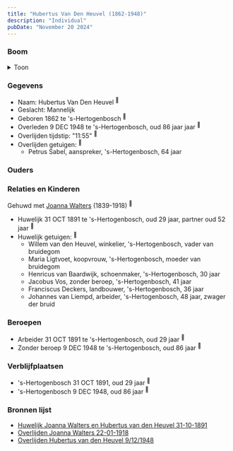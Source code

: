 ```yaml
---
title: "Hubertus Van Den Heuvel (1862-1948)"
description: "Individual"
pubDate: "November 20 2024"
---
```


### Boom
<details><summary>Toon</summary>

![test](https://www.plantuml.com/plantuml/svg/dP91Qy9048Nl-oi6FNWI4cF5I10RJR0UsXwaFSeccIOXcrtPsLI2vBztqM25bXvw6sRclVVji2ioN9kc5eogKXwvvZKaFArohHgPhPLG6epcakm8fM55cI6afKu5NckiZwQ56ki4DLrRP52ZCkqHsPrhAZWHd1a0X4fdgFT5cLOIYOAWvgLSBi5Z7MCZUBr44MDNoM3RM6_J4Bnn2HkKiCNc4yK0EC6JuxZk76uMmyYB7-BGvfm_IXHP1y4YuKbxI9Gn0XTBSEUp2OnelBMUAaUPA4gBkssg6Y4EN6Q7L2kYH5b4A_DX4wt1zQVpd-BkXhfJN4eExrpO6z2Dq9a13ECmyYBlBx8fn55e0Jt_7u2J2UmUdosX-ojX3nWiJfXbfSojmdFXPRstURvx8OqTnvcwC1HbNfWMXL0dIzkn_iRZSR_1-YTzDzWAPMO_qHS0)
</details>

### Gegevens
- Naam: Hubertus Van Den Heuvel <sup><a href="../s00158/" style="text-decoration:none" title="Huwelijk Joanna Walters en Hubertus van den Heuvel 31-10-1891">:link:</a></sup>
- Geslacht: Mannelijk
- Geboren 1862 te 's-Hertogenbosch <sup><a href="../s00158/" style="text-decoration:none" title="Huwelijk Joanna Walters en Hubertus van den Heuvel 31-10-1891">:link:</a></sup>
- Overleden 9 DEC 1948 te 's-Hertogenbosch, oud 86 jaar jaar <sup><a href="../s00222/" style="text-decoration:none" title="Overlijden Hubertus van den Heuvel 9/12/1948">:link:</a></sup>
- Overlijden tijdstip: "11:55" <sup><a href="../s00222/" style="text-decoration:none" title="Overlijden Hubertus van den Heuvel 9/12/1948">:link:</a></sup>
- Overlijden getuigen: <sup><a href="../s00222/" style="text-decoration:none" title="Overlijden Hubertus van den Heuvel 9/12/1948">:link:</a></sup>
  - Petrus Sabel, aanspreker, \'s-Hertogenbosch, 64 jaar

### Ouders

### Relaties en Kinderen

Gehuwd met [Joanna Walters](../i00106/) (1839-1918) <sup><a href="../s00158/" style="text-decoration:none" title="Huwelijk Joanna Walters en Hubertus van den Heuvel 31-10-1891">:link:</a></sup>
- Huwelijk 31 OCT 1891 te 's-Hertogenbosch, oud 29 jaar, partner oud 52 jaar <sup><a href="../s00158/" style="text-decoration:none" title="Huwelijk Joanna Walters en Hubertus van den Heuvel 31-10-1891">:link:</a></sup>
- Huwelijk getuigen:  <sup><a href="../s00158/" style="text-decoration:none" title="Huwelijk Joanna Walters en Hubertus van den Heuvel 31-10-1891">:link:</a></sup>
  - Willem van den Heuvel, winkelier, \'s-Hertogenbosch, vader van bruidegom
  - Maria Ligtvoet, koopvrouw, \'s-Hertogenbosch, moeder van bruidegom
  - Henricus van Baardwijk, schoenmaker, \'s-Hertogenbosch, 30 jaar
  - Jacobus Vos, zonder beroep, \'s-Hertogenbosch, 41 jaar
  - Franciscus Deckers, landbouwer, \'s-Hertogenbosch, 36 jaar
  - Johannes van Liempd, arbeider, \'s-Hertogenbosch, 48 jaar, zwager der bruid

### Beroepen
- Arbeider 31 OCT 1891 te 's-Hertogenbosch, oud 29 jaar <sup><a href="../s00158/" style="text-decoration:none" title="Huwelijk Joanna Walters en Hubertus van den Heuvel 31-10-1891">:link:</a></sup>
- Zonder beroep 9 DEC 1948 te 's-Hertogenbosch, oud 86 jaar <sup><a href="../s00222/" style="text-decoration:none" title="Overlijden Hubertus van den Heuvel 9/12/1948">:link:</a></sup>

### Verblijfplaatsen
- 's-Hertogenbosch  31 OCT 1891, oud 29 jaar  <sup><a href="../s00158/" style="text-decoration:none" title="Huwelijk Joanna Walters en Hubertus van den Heuvel 31-10-1891">:link:</a></sup>
- 's-Hertogenbosch  9 DEC 1948, oud 86 jaar  <sup><a href="../s00222/" style="text-decoration:none" title="Overlijden Hubertus van den Heuvel 9/12/1948">:link:</a></sup>

### Bronnen lijst
- [Huwelijk Joanna Walters en Hubertus van den Heuvel 31-10-1891](../s00158/)
- [Overlijden Joanna Walters 22-01-1918](../s00162/)
- [Overlijden Hubertus van den Heuvel 9/12/1948](../s00222/)